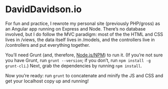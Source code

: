 DavidDavidson.io
================

For fun and practice, I rewrote my personal site (previously PHP/gross) as an Angular app running on Express and Node. There&rsquo;s no database involved, but I do follow the MVC paradigm: most of the the HTML and CSS lives in /views, the data itself lives in /models, and the controllers live in /controllers and put everything together.

You&rsquo;ll need Grunt (and, therefore, <a href="http://nodejs.org/" target="_blank">Node.js/NPM</a>) to run it. (If you&rsquo;re not sure you have Grunt, run `grunt --version`; if you don&rsquo;t, run `npm install -g grunt-cli`.) Next, grab the dependencies by running `npm install`. 

Now you&rsquo;re ready: run `grunt` to concatenate and minify the JS and CSS and get your localhost copy up and running!